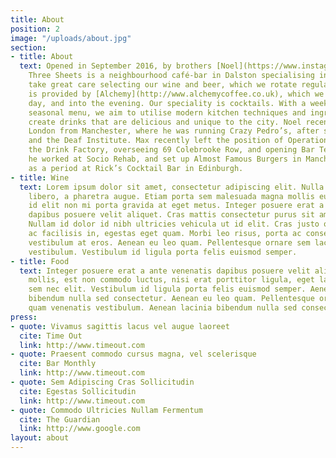 ```yaml
---
title: About
position: 2
image: "/uploads/about.jpg"
section:
- title: About
  text: Opened in September 2016, by brothers [Noel](https://www.instagram.com/noelvenning/) and [Max Venning](https://www.instagram.com/mrmaxvenning/),
    Three Sheets is a neighbourhood café-bar in Dalston specialising in drinks. We
    take great care selecting our wine and beer, which we rotate regularly. The coffee
    is provided by [Alchemy](http://www.alchemycoffee.co.uk), which we serve alongside a range of snacks through the
    day, and into the evening. Our speciality is cocktails. With a weekly rotating
    seasonal menu, we aim to utilise modern kitchen techniques and ingredients to
    create drinks that are delicious and unique to the city. Noel recently moved to
    London from Manchester, where he was running Crazy Pedro’s, after stints at Trof
    and the Deaf Institute. Max recently left the position of Operations Manager at
    the Drink Factory, overseeing 69 Colebrooke Row, and opening Bar Termini. Previously
    he worked at Socio Rehab, and set up Almost Famous Burgers in Manchester, as well
    as a period at Rick’s Cocktail Bar in Edinburgh.
- title: Wine
  text: Lorem ipsum dolor sit amet, consectetur adipiscing elit. Nulla vitae elit
    libero, a pharetra augue. Etiam porta sem malesuada magna mollis euismod. Donec
    id elit non mi porta gravida at eget metus. Integer posuere erat a ante venenatis
    dapibus posuere velit aliquet. Cras mattis consectetur purus sit amet fermentum.
    Nullam id dolor id nibh ultricies vehicula ut id elit. Cras justo odio, dapibus
    ac facilisis in, egestas eget quam. Morbi leo risus, porta ac consectetur ac,
    vestibulum at eros. Aenean eu leo quam. Pellentesque ornare sem lacinia quam venenatis
    vestibulum. Vestibulum id ligula porta felis euismod semper.
- title: Food
  text: Integer posuere erat a ante venenatis dapibus posuere velit aliquet. Duis
    mollis, est non commodo luctus, nisi erat porttitor ligula, eget lacinia odio
    sem nec elit. Vestibulum id ligula porta felis euismod semper. Aenean lacinia
    bibendum nulla sed consectetur. Aenean eu leo quam. Pellentesque ornare sem lacinia
    quam venenatis vestibulum. Aenean lacinia bibendum nulla sed consectetur.
press:
- quote: Vivamus sagittis lacus vel augue laoreet
  cite: Time Out
  link: http://www.timeout.com
- quote: Praesent commodo cursus magna, vel scelerisque
  cite: Bar Monthly
  link: http://www.timeout.com
- quote: Sem Adipiscing Cras Sollicitudin
  cite: Egestas Sollicitudin
  link: http://www.timeout.com
- quote: Commodo Ultricies Nullam Fermentum
  cite: The Guardian
  link: http://www.google.com
layout: about
---
```


